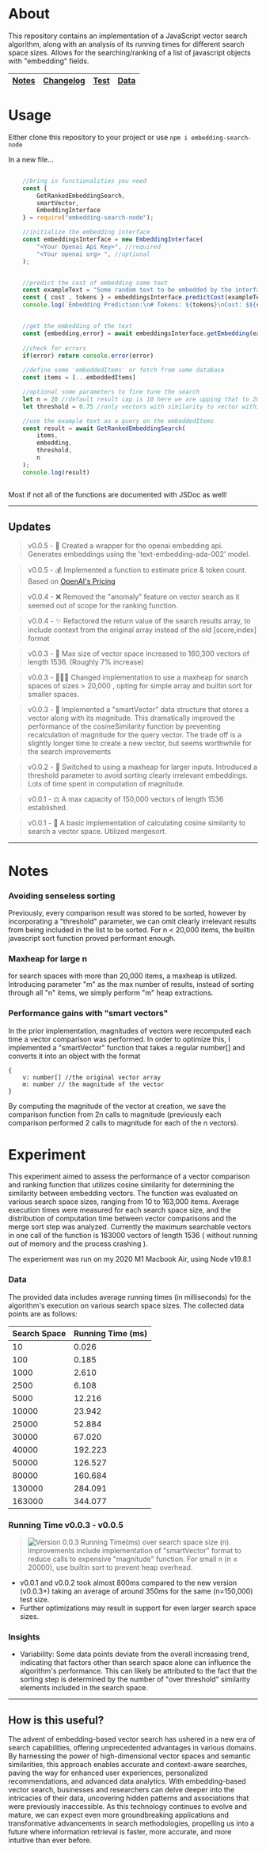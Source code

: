 

# About
This repository contains an implementation of a JavaScript vector search algorithm, along with an analysis of its running times for different search space sizes. Allows for the searching/ranking of a list of javascript objects with "embedding" fields. 


| [Notes](#notes) | [Changelog](#updates) |[Test](#experiment) | [Data](#data)
|-----------------|-----------------------|---------------------|--------------|


# Usage 
Either clone this repository to your project or use 
`npm i embedding-search-node`

In a new file...
```javascript

    //bring in functionalities you need
    const { 
        GetRankedEmbeddingSearch,
        smartVector, 
        EmbeddingInterface 
    } = require("embedding-search-node");

    //initialize the embedding interface
    const embeddingsInterface = new EmbeddingInterface(
        "<Your Openai Api Key>", //required
        "<Your openai org> ", //optional
    );


    //predict the cost of embedding some text
    const exampleText = "Some random text to be embedded by the interface "
    const { cost , tokens } = embeddingsInterface.predictCost(exampleText)
    console.log(`Embedding Prediction:\n# Tokens: ${tokens}\nCost: $${cost.toFixed(4)}`)


    //get the embedding of the text
    const {embedding,error} = await embeddingsInterface.getEmbedding(exampleText);
    
    //check for errors
    if(error) return console.error(error)
    
    //define some 'embeddedItems' or fetch from some database
    const items = [...embeddedItems]

    //optional some parameters to fine tune the search
    let n = 20 //default result cap is 10 here we are upping that to 20 
    let threshold = 0.75 //only vectors with similarity to vector within threshold will be considered in the ranking

    //use the example text as a query on the embeddedItems
    const result = await GetRankedEmbeddingSearch(
        items,
        embedding,
        threshold,
        n
    );
    console.log(result)



```

Most if not all of the functions are documented with JSDoc as well!


----
## Updates
> v0.0.5 - 🧬 
Created a wrapper for the openai embedding api. Generates embeddings using the 'text-embedding-ada-002' model. 

> v0.0.5 - 💰 
Implemented a function to estimate price & token count. Based on [OpenAI's Pricing](https://openai.com/pricing)

> v0.0.4 - ❌ 
Removed the "anomaly" feature on vector search as it seemed out of scope for the ranking function.

> v0.0.4 - ✨ 
Refactored the return value of the search results array, to include context from the original array instead of the old [score,index] format

> v0.0.3 - 💪 
Max size of vector space increased to 160,300 vectors of length 1536. (Roughly 7% increase)

> v0.0.3 - 👨🏻‍💻 
Changed implementation to use a maxheap for search spaces of sizes > 20,000 , opting for simple array and builtin sort for smaller spaces. 


> v0.0.3 - 🚀 
Implemented a "smartVector" data structure that stores a vector along with its magnitude. This dramatically improved the performance of the cosineSimilarity function by preventing recalculation of magnitude for the query vector. The trade off is a slightly longer time to create a new vector, but seems worthwhile for the search improvements

> v0.0.2 - 🚮 
Switched to using a maxheap for larger inputs. Introduced a threshold parameter to avoid sorting clearly irrelevant embeddings. Lots of time spent in computation of magnitude. 

> v0.0.1 - ⚖️ 
A max capacity of 150,000 vectors of length 1536 established.

> v0.0.1 - 💩 
A basic implementation of calculating cosine similarity to search a vector space. Utilized mergesort. 



---


# Notes
### Avoiding senseless sorting 
Previously, every comparison result was stored to be sorted, however by incorporating a "threshold" parameter, we can omit clearly irrelevant results from being included in the list to be sorted. For n < 20,000 items, the builtin javascript sort function proved performant enough. 

### Maxheap for large n
for search spaces with more than 20,000 items, a maxheap is utilized. Introducing parameter "m" as the max number of results, instead of sorting through all "n" items, we simply perform "m" heap extractions. 

### Performance gains with "smart vectors"
In the prior implementation, magnitudes of vectors were recomputed each time a vector comparison was performed. In order to optimize this, I implemented a "smartVector" function that takes a regular number[] and converts it into an object with the format
```
{
    v: number[] //the original vector array
    m: number // the magnitude of the vector 
}
```

By computing the magnitude of the vector at creation, we save the comparison function from 2n calls to magnitude (previously each comparison performed 2 calls to magnitude for each of the n vectors). 




# Experiment
This experiment aimed to assess the performance of a vector comparison and ranking function that utilizes cosine similarity for determining the similarity between embedding vectors. The function was evaluated on various search space sizes, ranging from 10 to 163,000 items. Average execution times were measured for each search space size, and the distribution of computation time between vector comparisons and the merge sort step was analyzed. Currently the maximum searchable vectors in one call of the function is 163000 vectors of length 1536 ( without running out of memory and the process crashing ). 

The experiement was run on my 2020 M1 Macbook Air, using Node v19.8.1


### Data

The provided data includes average running times (in milliseconds) for the algorithm's execution on various search space sizes. The collected data points are as follows:

| Search Space | Running Time (ms) |
|--------------|------------------|
|     10       |     0.026        |
|     100      |     0.185        |
|    1000      |     2.610        |
|    2500      |     6.108        |
|    5000      |     12.216       |
|   10000      |     23.942       |
|   25000      |     52.884       |
|   30000      |     67.020       |
|   40000      |     192.223      |
|   50000      |     126.527      |
|   80000      |     160.684      |
|   130000     |     284.091      |
|   163000     |     344.077      |



### Running Time v0.0.3 - v0.0.5
>![Version 0.0.3](https://github.com/andrewbloese-00/embedding-search-node/blob/main/test/tables/experiment_graph_v2.png?raw=true) Running Time(ms) over search space size (n). Improvements include implementation of "smartVector" format to reduce calls to expensive "magnitude" function. For small n (n ≤ 20000), use builtin sort to prevent heap overhead. 

* v0.0.1 and v0.0.2 took almost 800ms compared to the new version (v0.0.3+) taking an average of around 350ms for the same (n=150,000) test size.
* Further optimizations may result in support for even larger search space sizes. 
### Insights

* Variability: Some data points deviate from the overall increasing trend, indicating that factors other than search space alone can influence the algorithm's performance. This can likely be attributed to the fact that the sorting step is determined by the number of "over threshold" similarity elements included in the search space.


--- 

## How is this useful? 
The advent of embedding-based vector search has ushered in a new era of search capabilities, offering unprecedented advantages in various domains. By harnessing the power of high-dimensional vector spaces and semantic similarities, this approach enables accurate and context-aware searches, paving the way for enhanced user experiences, personalized recommendations, and advanced data analytics. With embedding-based vector search, businesses and researchers can delve deeper into the intricacies of their data, uncovering hidden patterns and associations that were previously inaccessible. As this technology continues to evolve and mature, we can expect even more groundbreaking applications and transformative advancements in search methodologies, propelling us into a future where information retrieval is faster, more accurate, and more intuitive than ever before.

